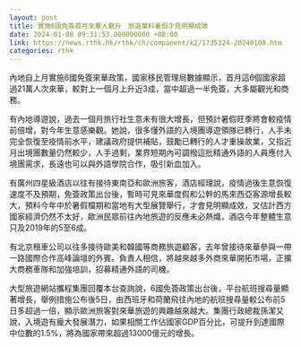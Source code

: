 ```yaml
---
layout: post
title: 實施6國免簽首月來華人數升　旅遊業料暑假才見明顯成效
date: 2024-01-08 09:31:53.000000000 +08:00
link: https://news.rthk.hk/rthk/ch/component/k2/1735324-20240108.htm
categories: rthk
---
```


內地自上月實施6國免簽來華政策，國家移民管理局數據顯示，首月這6個國家超過21萬人次來華，較對上一個月上升近3成，當中超過一半免簽，大多屬觀光和商務。

有內地導遊說，過去一個月旅行社生意未有很大增長，但預計暑假旺季將會較疫情前倍增，對今年生意感樂觀。她說，很多懂外語的入境團導遊領隊已轉行，人手未完全恢復至疫情前水平，建議政府提供補貼，鼓勵已轉行的人才重操故業，又指近月出境團數量仍然較少，人手過剩，業界短期內可調撥這批精通外語的人員應付入境團需求，長遠也可以與外語學院合作，吸引新血加入。

有廣州四星級酒店以往有接待東南亞和歐洲旅客，酒店經理說，疫情過後生意恢復速度不及預期，免簽政策出台後，暫時可見來華度假和公幹的馬來西亞客源增長較大，預料今年中於暑假檔期和當地有大型展覽舉行，才會見明顯成效，又估計西方國家經濟仍然不太好，歐洲民眾前往內地旅遊的反應未必熱熾，酒店今年整體生意只及2019年的5至6成。

有北京租車公司以往多接待歐美和韓國等商務旅遊顧客，去年曾接待來華參與一帶一路國際合作高峰論壇的外賓。負責人相信，將越來越多外商來華開拓市場，正擴大商務車隊和加強培訓，招募精通外語的司機。

大型旅遊網站攜程集團回覆本台查詢說，6國免簽政策出台後，平台航班搜尋量顯著增長，舉例措施公布後5日，由西班牙和荷蘭飛往內地的航班搜尋量較公布前5日多超過一倍，顯示歐洲旅客對來華旅遊的興趣越來越大。集團行政總裁孫潔又說，入境遊有龐大發展潛力，如果相關工作佔國家GDP百分比，可提升到達國際中位數的1.5%，將為國家帶來超過13000億元的增長。
